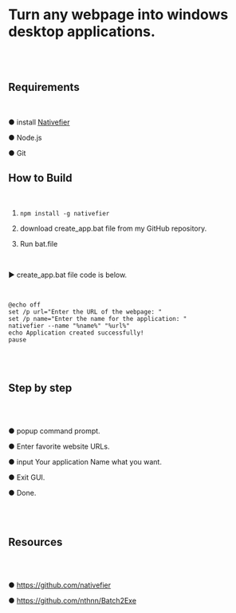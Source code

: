 # Turn any webpage into windows desktop applications.

<br>
<br>

## Requirements
<br>

● install [Nativefier](https://github.com/nativefier/nativefier)

● Node.js

● Git

## How to Build
<br>

1. ```npm install -g nativefier```

2. download create_app.bat file from my GitHub repository.

3. Run bat.file

<br>

▶ create_app.bat file code is below.

<br>

```
@echo off
set /p url="Enter the URL of the webpage: "
set /p name="Enter the name for the application: "
nativefier --name "%name%" "%url%"
echo Application created successfully!
pause
```
<br>

<br>

## Step by step

<br>

<br>

● popup command prompt.

● Enter favorite website URLs.

● input Your application Name what you want.

● Exit GUI.

● Done.

<br>

<br>

## Resources

<br>

<br>

● https://github.com/nativefier

● https://github.com/nthnn/Batch2Exe

<br>

<br>


